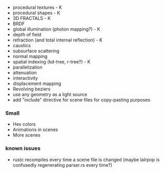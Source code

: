 - procedural textures - K
- procedural shapes - K
- 3D FRACTALS - K
- BRDF
- global illumination (photon mapping?) - K
- depth of field
- refraction (and total internal reflection) - K
- caustics
- subsurface scattering
- normal mapping
- spatial indexing (kd-tree, r-tree?) - K
- parallelization
- attenuation
- interactivity
- displacement mapping
- Revolving beziers
- use any geometry as a light source
- add "include" directive for scene files for copy-pasting purposes

### Small
- Hex colors
- Animations in scenes
- More scenes

### known issues
- rustc recompiles every time a scene file is changed (maybe lalrpop is confusedly regenerating parser.rs every time?)
